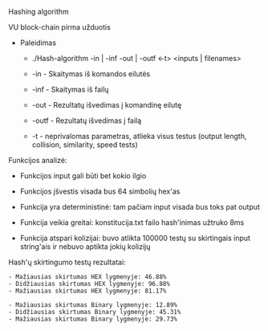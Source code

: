 Hashing algorithm

VU block-chain pirma užduotis

* Paleidimas
    - ./Hash-algorithm -in | -inf -out | -outf <-t> <inputs | filenames>

    - -in - Skaitymas iš komandos eilutės
    - -inf - Skaitymas iš failų
    - -out - Rezultatų išvedimas į komandinę eilutę
    - -outf - Rezultatų išvedimas į failą
    - -t - neprivalomas parametras, atlieka visus testus (output length, collision, similarity, speed tests)

Funkcijos analizė:

- Funkcijos input gali būti bet kokio ilgio

- Funkcijos įšvestis visada bus 64 simbolių hex'as

- Funkcija yra deterministinė: tam pačiam input visada bus toks pat output

- Funkcija veikia greitai: konstitucija.txt failo hash'inimas užtruko 8ms

- Funkcija atspari kolizijai: buvo atlikta 100000 testų su skirtingais input string'ais ir nebuvo aptikta jokių kolizijų

Hash'ų skirtingumo testų rezultatai: 

    - Mažiausias skirtumas HEX lygmenyje: 46.88%
    - Didžiausias skirtumas HEX lygmenyje: 96.88%
    - Mažiausias skirtumas HEX lygmenyje: 81.17%

    - Mažiausias skirtumas Binary lygmenyje: 12.89%
    - Didžiausias skirtumas Binary lygmenyje: 45.31%
    - Mažiausias skirtumas Binary lygmenyje: 29.73%